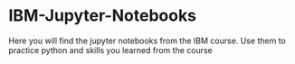 # IBM-Jupyter-Notebooks
Here you will find the jupyter notebooks from the IBM course. Use them to practice python and skills you learned from the course
